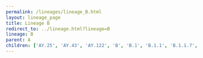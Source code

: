 ```yaml
---
permalink: /lineages/lineage_B.html
layout: lineage_page
title: Lineage B
redirect_to: ../lineage.html?lineage=B
lineage: B
parent: A
children: ['AY.25', 'AY.43', 'AY.122', 'B', 'B.1', 'B.1.1', 'B.1.1.7', 'B.1.1.28', 'B.1.1.161', 'B.1.1.529', 'B.1.2', 'B.1.258.17', 'B.1.351', 'B.1.588', 'B.1.617', 'B.1.617.2', 'BA.1', 'BA.1.1', 'BA.1.1.1', 'BA.1.1.2', 'BA.1.1.18', 'BA.1.14.1', 'BA.1.15', 'BA.1.17', 'BA.1.17.2', 'BA.1.18', 'BA.1.21', 'BA.2', 'BA.2.1', 'BA.2.2.1', 'BA.2.3', 'BA.2.3.2', 'BA.2.3.11', 'BA.2.3.20', 'BA.2.3.21', 'BA.2.9', 'BA.2.10', 'BA.2.10.1', 'BA.2.12.1', 'BA.2.13', 'BA.2.14', 'BA.2.23', 'BA.2.36', 'BA.2.56', 'BA.2.75', 'BA.2.75.1', 'BA.2.75.2', 'BA.2.75.4', 'BA.2.75.5', 'BA.2.75.6', 'BA.2.76', 'BA.2.82', 'BA.3.1', 'BA.4', 'BA.4.1', 'BA.4.1.9', 'BA.4.1.11', 'BA.4.2', 'BA.4.6', 'BA.4.6.1', 'BA.4.6.3', 'BA.4.6.5', 'BA.5', 'BA.5.1', 'BA.5.1.1', 'BA.5.1.2', 'BA.5.1.3', 'BA.5.1.4', 'BA.5.1.5', 'BA.5.1.10', 'BA.5.1.12', 'BA.5.1.18', 'BA.5.1.22', 'BA.5.1.23', 'BA.5.1.26', 'BA.5.1.27', 'BA.5.1.28', 'BA.5.1.30', 'BA.5.1.32', 'BA.5.1.33', 'BA.5.1.34', 'BA.5.1.35', 'BA.5.1.37', 'BA.5.1.38', 'BA.5.2', 'BA.5.2.1', 'BA.5.2.4', 'BA.5.2.6', 'BA.5.2.9', 'BA.5.2.12', 'BA.5.2.13', 'BA.5.2.16', 'BA.5.2.18', 'BA.5.2.20', 'BA.5.2.21', 'BA.5.2.22', 'BA.5.2.23', 'BA.5.2.24', 'BA.5.2.25', 'BA.5.2.26', 'BA.5.2.27', 'BA.5.2.28', 'BA.5.2.32', 'BA.5.2.33', 'BA.5.2.34', 'BA.5.2.35', 'BA.5.2.43', 'BA.5.2.46', 'BA.5.2.47', 'BA.5.2.48', 'BA.5.2.49', 'BA.5.2.50', 'BA.5.2.52', 'BA.5.2.55', 'BA.5.2.57', 'BA.5.2.58', 'BA.5.2.59', 'BA.5.2.60', 'BA.5.2.62', 'BA.5.2.63', 'BA.5.3', 'BA.5.3.1', 'BA.5.3.2', 'BA.5.3.3', 'BA.5.3.5', 'BA.5.5', 'BA.5.5.1', 'BA.5.6', 'BA.5.6.2', 'BA.5.11', 'BA.5.12', 'P.1']
---
```

